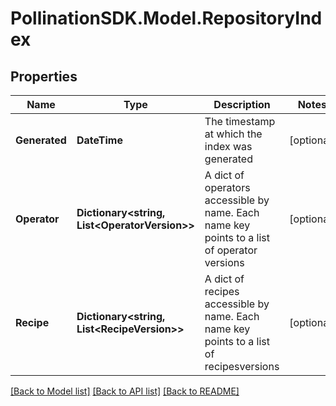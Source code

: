
# PollinationSDK.Model.RepositoryIndex

## Properties

Name | Type | Description | Notes
------------ | ------------- | ------------- | -------------
**Generated** | **DateTime** | The timestamp at which the index was generated | [optional] 
**Operator** | **Dictionary&lt;string, List&lt;OperatorVersion&gt;&gt;** | A dict of operators accessible by name. Each name key points to a list of operator versions | [optional] 
**Recipe** | **Dictionary&lt;string, List&lt;RecipeVersion&gt;&gt;** | A dict of recipes accessible by name. Each name key points to a list of recipesversions | [optional] 

[[Back to Model list]](../README.md#documentation-for-models)
[[Back to API list]](../README.md#documentation-for-api-endpoints)
[[Back to README]](../README.md)

